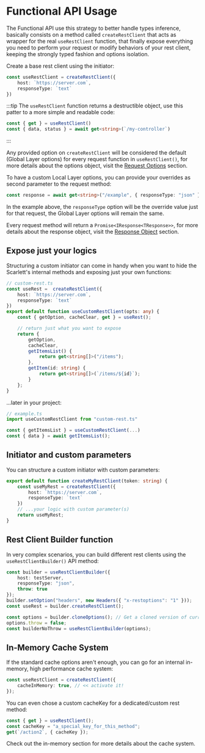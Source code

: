 # Functional API Usage

The Functional API use this strategy to better handle types inference, basically consists on a method called `createRestClient` that acts as wrapper for the real `useRestClient` function, that finally expose everything you need to perform your request or modify behaviors of your rest client, keeping the strongly typed fashion and options isolation.

Create a base rest client using the initiator:

```typescript
const useRestClient = createRestClient({
	host: `https://server.com`,
	responseType: `text`
})
```

:::tip
 The `useRestClient` function returns a destructible object, use this patter to a more simple and readable code:
 ```ts
const { get } = useRestClient()
const { data, status } = await get<string>(`/my-controller`)
 ```
:::

Any provided option on `createRestClient` will be considered the default (Global Layer options) for every request function in `useRestClient()`, for more details about the options object, visit the [Request Options](/api/request-options) section.

To have a custom Local Layer options, you can provide your overrides as second parameter to the request method:

```typescript
const response = await get<string>("/example", { responseType: "json" })
```

In the example above, the `responseType` option will be the override value just for that request, the Global Layer options will remain the same.

Every request method will return a `Promise<IResponse<TResponse>>`, for more details about the response object, visit the [Response Object](/api/response-object) section.

## Expose just your logics

Structuring a custom initiator can come in handy when you want to hide the Scarlett's internal methods and exposing just your own functions:

```typescript
// custom-rest.ts
const useRest =  createRestClient({
	host: `https://server.com`,
	responseType: `text`
})
export default function useCustomRestClient(opts: any) {
	const { getOption, cacheClear, get } = useRest();

	// return just what you want to expose
	return {
		getOption,
		cacheClear,
		getItemsList() {
			return get<string[]>("/items");
		},
		getItem(id: string) {
			return get<string[]>(`/items/${id}`);
		}
	};
}
```

...later in your project:

```typescript
// example.ts
import useCustomRestClient from "custom-rest.ts"

const { getItemsList } = useCustomRestClient(...)
const { data } = await getItemsList();
```

## Initiator and custom parameters

You can structure a custom initiator with custom parameters:

```typescript
export default function createMyRestClient(token: string) {
	const useMyRest = createRestClient({
		host: `https://server.com`,
		responseType: `text`
	})
	// ...your logic with custom parameter(s)
	return useMyRest;
}
```

## Rest Client Builder function

In very complex scenarios, you can build different rest clients using the `useRestClientBuilder()` API method:

```typescript
const builder = useRestClientBuilder({
	host: testServer,
	responseType: "json",
	throw: true
});
builder.setOption("headers", new Headers({ "x-restoptions": "1" }));
const useRest = builder.createRestClient();

const options = builder.cloneOptions(); // Get a cloned version of current options object
options.throw = false;
const builderNoThrow = useRestClientBuilder(options);

```

## In-Memory Cache System

If the standard cache options aren't enough, you can go for an internal in-memory, high performance cache system:

```typescript
const useRestClient = createRestClient({
	cacheInMemory: true, // << activate it!
});
```

You can even chose a custom cacheKey for a dedicated/custom rest method:

```typescript
const { get } = useRestClient();
const cacheKey = "a_special_key_for_this_method";
get(`/action2`, { cacheKey });
```

Check out the in-memory section for more details about the cache system.